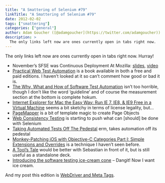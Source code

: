 ```yaml
---
title: "A Smattering of Selenium #79"
linkTitle: "A Smattering of Selenium #79"
date: 2012-02-02
tags: ["smattering"]
categories: ["general"]
author: Adam Goucher ([@adamgoucher](https://twitter.com/adamgoucher))
description: >
  The only links left now are ones currently open in tabs right now.
---
```


The only links left now are ones currently open in tabs right now. Hurray!

*   November’s SFSE was Continuous Deployment At Mozilla: [slides](http://www.slideshare.net/MattBrandt/mozilla-continuous-deploment-on-sumo), [video](http://www.youtube.com/watch?v=usqxFxsmg4o&feature=youtu.be)
*   [Practical Web Test Automation](http://zhimin.com/en/books/pwta) is a book available in both a free and paid editions. I haven’t looked at it so can’t comment how good or bad it is.
*   [The Why, What and How of Software Test Automation](http://www.toolsjournal.com/testing-articles/item/340-the-why-what-and-how-of-software-test-automation) isn’t too horrible, though I don’t like the word ‘guideline’ and of course the measurement section at the bottom is complete hokum.
*   [Internet Explorer for Mac the Easy Way: Run IE 7, IE8, & IE9 Free in a Virtual Machine](http://osxdaily.com/2011/09/04/internet-explorer-for-mac-ie7-ie8-ie-9-free/) seems a bit sketchy in terms of license legality, but…
*   [PageMapper](https://bitbucket.org/frennky/pagemapper) is a bit of template magic to create Page Objects
*   [Web Consistency Testing](http://webconsistencytesting.com/) is starting to push what can \[should\] be done with Selenium
*   [Taking Automated Tests Off The Pedestal](https://plus.google.com/u/0/104920553571646483561/posts/fmyZi1MxMgo) erm, takes automation off its pedestal
*   [Monkey-Patching iOS with Objective-C Categories Part I: Simple Extensions and Overrides](http://blog.carbonfive.com/2012/01/23/monkey-patching-ios-with-objective-c-categories-part-1-simple-extensions-and-overrides/) is a technique I haven’t seen before.
*   [A Tool’s Tale](http://sebastian-bergmann.de/archives/919-A-Tools-Tale.html) would be better with Sebastian in front of it, but is still useful as a standalone deck.
*   [Introducing the software testing ice-cream cone](http://watirmelon.com/2012/01/31/introducing-the-software-testing-ice-cream-cone/) – Dangit! Now I want ice cream.

And my post this edition is [WebDriver and Meta Tags](http://element34.ca/blog/webdriver-and-meta-tags).